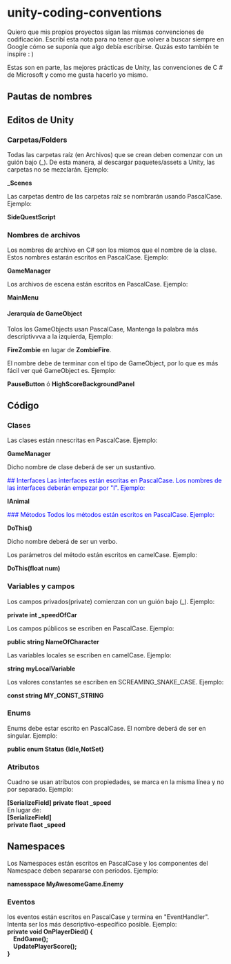 # unity-coding-conventions
Quiero que mis propios proyectos sigan las mismas convenciones de codificación. Escribí esta nota para no tener que volver a buscar siempre en Google cómo se suponía que algo debía escribirse. Quzás esto también te inspire : )<br>

Estas son en parte, las mejores prácticas de Unity, las convenciones de C # de Microsoft y como me gusta hacerlo yo mismo.<br>

## Pautas de nombres

## Editos de Unity

### Carpetas/Folders
Todas las carpetas raíz (en Archivos) que se crean deben comenzar con un guión bajo (_). De esta manera, al descargar paquetes/assets a Unity, las carpetas no se mezclarán. Ejemplo:<br>

<b>_Scenes</b><br>

Las carpetas dentro de las carpetas raíz se nombrarán usando PascalCase. Ejemplo:<br>

<b>SideQuestScript</b><br>

### Nombres de archivos
Los nombres de archivo en C# son los mismos que el nombre de la clase. Estos nombres estarán escritos en PascalCase. Ejemplo:<br>

<b>GameManager</b><br>

Los archivos de escena están escritos en PascalCase. Ejemplo:<br>

<b>MainMenu</b><br>

#### Jerarquía de GameObject
Tolos los GameObjects usan PascalCase, Mantenga la palabra más descriptivvva a la izquierda, Ejemplo: <br>

<b>FireZombie</b> en lugar de <b> ZombieFire</b>.<br>

El nombre debe de terminar con el tipo de GameObject, por lo que es más fácil ver qué GameObject es. Ejemplo:<br>

<b>PauseButton</b> ó <b>HighScoreBackgroundPanel</b><br>

## Código

### Clases
Las clases están nnescritas en PascalCase. Ejemplo:<br>

<b>GameManager</b><br>

Dicho nombre de clase deberá de ser un sustantivo.

<span style="color:blue">## Interfaces
Las interfaces están escritas en PascalCase. Los nombres de las interfaces deberán empezar por "I". Ejemplo:<br>

<b>IAnimal</b><br>

<span style="color:blue">### Métodos
Todos los métodos están escritos en PascalCase. Ejemplo:<br>

<b>DoThis()</b><br>

Dicho nombre deberá de ser un verbo.

Los parámetros del método están escritos en camelCase. Ejemplo:<br>

<b>DoThis(float num)</b><br>

### Variables y campos
Los campos privados(private) comienzan con un guión bajo (_). Ejemplo:<br>

<b>private int _speedOfCar</b><br>

Los campos públicos se escriben en PascalCase. Ejemplo:<br>

<b>public string NameOfCharacter</b><br>

Las variables locales se escriben en camelCase. Ejemplo:<br>

<b>string myLocalVariable</b><br>

Los valores constantes se escriben en SCREAMING_SNAKE_CASE. Ejemplo:<br>

<b>const string MY_CONST_STRING</b><br>

### Enums
Enums debe estar escrito en PascalCase. El nombre deberá de ser en singular. Ejemplo:<br>

<b>public enum Status {Idle,NotSet}</b><br>

### Atributos
Cuadno se usan atributos con propiedades, se marca en la misma línea y no por separado. Ejemplo:<br>

<b>[SerializeField] private float _speed</b><br>
En lugar de:<br>
<b>[SerializeField]</b><br>
<b>private flaot _speed</b>

## Namespaces
Los Namespaces están escritos en PascalCase y los componentes del Namespace deben separarse con períodos. Ejemplo:<br>

<b>namesspace MyAwesomeGame.Enemy</b><br>

### Eventos
los eventos están escritos en PascalCase y termina en "EventHandler". Intenta ser los más descriptivo-específico posible. Ejemplo:
<br>
<b>private void OnPlayerDied() {<br>
&emsp;EndGame();<br>
&emsp;UpdatePlayerScore();<br>
}</b><br>
